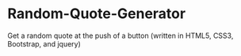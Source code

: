# Random-Quote-Generator
Get a random quote at the push of a button (written in HTML5, CSS3, Bootstrap, and jquery)
